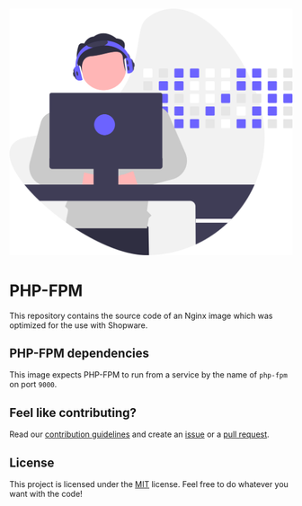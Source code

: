 <h1 align="center">
    <img src=".github/project-logo.svg" width="512px">
</h1>

# PHP-FPM

This repository contains the source code of an Nginx image which was optimized for the use with Shopware.

## PHP-FPM dependencies

This image expects PHP-FPM to run from a service by the name of `php-fpm` on port `9000`.

## Feel like contributing?

Read our [contribution guidelines](CONTRIBUTING.md) and create
an [issue](https://github.com/sw-in-containers/nginx/issues/new/choose) or
a [pull request](https://github.com/sw-in-containers/nginx/compare).

## License

This project is licensed under the [MIT](LICENSE) license.
Feel free to do whatever you want with the code!
